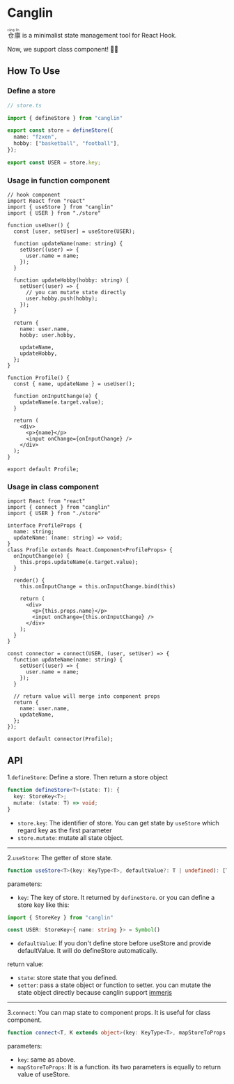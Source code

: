 # Canglin

<ruby>仓<rt>cāng</rt></ruby><ruby>廪<rt>lǐn</rt></ruby> is a minimalist state management tool for React Hook.

Now, we support class component! 🎉🎉

## How To Use

### Define a store

```typescript
// store.ts

import { defineStore } from "canglin"

export const store = defineStore({
  name: "fzxen",
  hobby: ["basketball", "football"],
});

export const USER = store.key;
```

### Usage in function component

```tsx
// hook component
import React from "react"
import { useStore } from "canglin"
import { USER } from "./store"

function useUser() {
  const [user, setUser] = useStore(USER);

  function updateName(name: string) {
    setUser((user) => {
      user.name = name;
    });
  }

  function updateHobby(hobby: string) {
    setUser((user) => {
      // you can mutate state directly
      user.hobby.push(hobby);
    });
  }

  return {
    name: user.name,
    hobby: user.hobby,

    updateName,
    updateHobby,
  };
}

function Profile() {
  const { name, updateName } = useUser();

  function onInputChange(e) {
    updateName(e.target.value);
  }

  return (
    <div>
      <p>{name}</p>
      <input onChange={onInputChange} />
    </div>
  );
}

export default Profile;
```

### Usage in class component

```tsx
import React from "react"
import { connect } from "canglin"
import { USER } from "./store"

interface ProfileProps {
  name: string;
  updateName: (name: string) => void;
}
class Profile extends React.Component<ProfileProps> {
  onInputChange(e) {
    this.props.updateName(e.target.value);
  }

  render() {
    this.onInputChange = this.onInputChange.bind(this)
    
    return (
      <div>
        <p>{this.props.name}</p>
        <input onChange={this.onInputChange} />
      </div>
    );
  }
}

const connector = connect(USER, (user, setUser) => {
  function updateName(name: string) {
    setUser((user) => {
      user.name = name;
    });
  }

  // return value will merge into component props
  return {
    name: user.name,
    updateName,
  };
});

export default connector(Profile);
```

## API

1.`defineStore`: Define a store. Then return a store object

```typescript
function defineStore<T>(state: T): {
  key: StoreKey<T>;
  mutate: (state: T) => void;
}
```

- `store.key`: The identifier of store. You can get state by `useStore` which regard key as the first parameter
- `store.mutate`: mutate all state object.

<hr/>

2.`useStore`: The getter of store state.

```typescript
function useStore<T>(key: KeyType<T>, defaultValue?: T | undefined): [T, Setter<T>]
```
parameters:

- `key`: The key of store. It returned by `defineStore`. or you can define a store key like this:

```typescript
import { StoreKey } from "canglin"

const USER: StoreKey<{ name: string }> = Symbol()
```

- `defaultValue`: If you don't define store before useStore and provide defaultValue. It will do defineStore automatically.

return value:

- `state`: store state that you defined.
- `setter`: pass a state object or function to setter. you can mutate the state object directly because canglin support [immerjs](https://immerjs.github.io/immer/)

<hr/>

3.`connect`: You can map state to component props. It is useful for class component.

```typescript
function connect<T, K extends object>(key: KeyType<T>, mapStoreToProps: (state: T, setState: Setter<T>) => K): <S extends K>(Comp: React.ComponentType<S>) => React.FC<Omit<S, keyof K>>
```

parameters:

- `key`: same as above.
- `mapStoreToProps`: It is a function. its two parameters is equally to return value of useStore.

